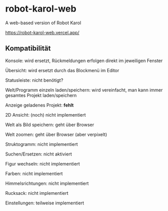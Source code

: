 # robot-karol-web

A web-based version of Robot Karol

https://robot-karol-web.vercel.app/

## Kompatibilität

Konsole: wird ersetzt, Rückmeldungen erfolgen direkt im jeweiligen Fenster

Übersicht: wird ersetzt durch das Blockmenü im Editor

Statusleiste: nicht benötigt?

Welt/Programm einzeln laden/speichern: wird vereinfacht, man kann immer gesamtes Projekt laden/speichern

Anzeige geladenes Projekt: **fehlt**

2D Ansicht: (noch) nicht implementiert

Welt als Bild speichern: geht über Browser

Welt zoomen: geht über Browser (aber verpixelt)

Struktogramm: nicht implementiert

Suchen/Ersetzen: nicht aktiviert

Figur wechseln: nicht implementiert

Farben: nicht implementiert

Himmelsrichtungen: nicht implementiert

Rucksack: nicht implementiert

Einstellungen: teilweise implementiert


